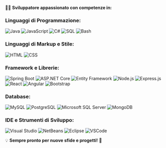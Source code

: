 👨‍💻 **Sviluppatore appassionato con competenze in:**

### **Linguaggi di Programmazione:**  
![Java](https://img.shields.io/badge/Java-007396?style=for-the-badge&logo=java&logoColor=white)  ![JavaScript](https://img.shields.io/badge/JavaScript-F7DF1E?style=for-the-badge&logo=javascript&logoColor=black)  ![C#](https://img.shields.io/badge/C%23-239120?style=for-the-badge&logo=c-sharp&logoColor=white)  ![SQL](https://img.shields.io/badge/SQL-003B57?style=for-the-badge&logo=database&logoColor=white)  ![Bash](https://img.shields.io/badge/Bash-4EAA25?style=for-the-badge&logo=gnu-bash&logoColor=white)  

### **Linguaggi di Markup e Stile:**  
![HTML](https://img.shields.io/badge/HTML-E34F26?style=for-the-badge&logo=html5&logoColor=white)  ![CSS](https://img.shields.io/badge/CSS-1572B6?style=for-the-badge&logo=css3&logoColor=white)  

### **Framework e Librerie:**  
![Spring Boot](https://img.shields.io/badge/Spring%20Boot-6DB33F?style=for-the-badge&logo=spring-boot&logoColor=white)  ![ASP.NET Core](https://img.shields.io/badge/ASP.NET%20Core-5C2D91?style=for-the-badge&logo=dotnet&logoColor=white)  ![Entity Framework](https://img.shields.io/badge/Entity%20Framework-512BD4?style=for-the-badge&logo=dotnet&logoColor=white)  ![Node.js](https://img.shields.io/badge/Node.js-339933?style=for-the-badge&logo=nodedotjs&logoColor=white)  ![Express.js](https://img.shields.io/badge/Express.js-000000?style=for-the-badge&logo=express&logoColor=white)  ![React](https://img.shields.io/badge/React-61DAFB?style=for-the-badge&logo=react&logoColor=black)  ![Angular](https://img.shields.io/badge/Angular-DD0031?style=for-the-badge&logo=angular&logoColor=white)  ![Bootstrap](https://img.shields.io/badge/Bootstrap-7952B3?style=for-the-badge&logo=bootstrap&logoColor=white)  

### **Database:**  
![MySQL](https://img.shields.io/badge/MySQL-4479A1?style=for-the-badge&logo=mysql&logoColor=white)  ![PostgreSQL](https://img.shields.io/badge/PostgreSQL-336791?style=for-the-badge&logo=postgresql&logoColor=white)  ![Microsoft SQL Server](https://img.shields.io/badge/MS%20SQL%20Server-CC2927?style=for-the-badge&logo=microsoft-sql-server&logoColor=white)  ![MongoDB](https://img.shields.io/badge/MongoDB-47A248?style=for-the-badge&logo=mongodb&logoColor=white)  

### **IDE e Strumenti di Sviluppo:**  
![Visual Studio](https://img.shields.io/badge/Visual%20Studio-5C2D91?style=for-the-badge&logo=visual-studio&logoColor=white)  ![NetBeans](https://img.shields.io/badge/NetBeans-1B6AC6?style=for-the-badge&logo=apache-netbeans-ide&logoColor=white)  ![Eclipse](https://img.shields.io/badge/Eclipse-2C2255?style=for-the-badge&logo=eclipse-ide&logoColor=white)  ![VSCode](https://img.shields.io/badge/VSCode-007ACC?style=for-the-badge&logo=visual-studio-code&logoColor=white)  

💡 **Sempre pronto per nuove sfide e progetti!** 🚀
